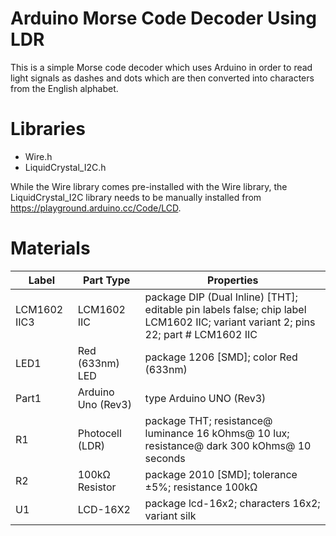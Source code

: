 # Arduino Morse Code Decoder Using LDR

This is a simple Morse code decoder which uses Arduino in order to read light signals as dashes and dots which are then converted into characters from the English alphabet.

# Libraries

- Wire.h
- LiquidCrystal_I2C.h

While the Wire library comes pre-installed with the Wire library, the LiquidCrystal_I2C library needs to be manually installed from https://playground.arduino.cc/Code/LCD.

# Materials

<table>

  <thead>
   <tr>
    <th>Label</th>
    <th>Part Type</th>
    <th>Properties</th>
    </tr>
  </thead>
  <tbody>
  <tr>
    <td>LCM1602 IIC3</td>
    <td>LCM1602 IIC</td>
    <td class="props">package DIP (Dual Inline) [THT]; editable pin labels false; chip label LCM1602 IIC; variant variant 2; pins 22; part # LCM1602 IIC</td>
</tr><tr>
    <td>LED1</td>
    <td>Red (633nm) LED</td>
    <td class="props">package 1206 [SMD]; color Red (633nm)</td>
</tr><tr>
    <td>Part1</td>
    <td>Arduino Uno (Rev3)</td>
    <td class="props">type Arduino UNO (Rev3)</td>
</tr><tr>
    <td>R1</td>
    <td>Photocell (LDR)</td>
    <td class="props">package THT; resistance@ luminance 16 kOhms@ 10 lux; resistance@ dark 300 kOhms@ 10 seconds</td>
</tr><tr>
    <td>R2</td>
    <td>100kΩ Resistor</td>
    <td class="props">package 2010 [SMD]; tolerance ±5%; resistance 100kΩ</td>
</tr><tr>
    <td>U1</td>
    <td>LCD-16X2</td>
    <td class="props">package lcd-16x2; characters 16x2; variant silk</td>
</tr>
  </tbody>
</table>

